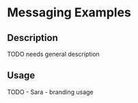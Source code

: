 # Messaging Examples

## Description
TODO needs general description

## Usage
TODO - Sara - branding usage